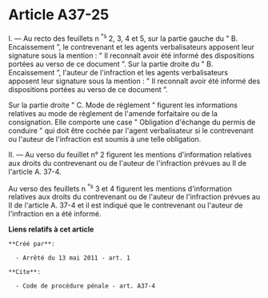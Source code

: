 # Article A37-25

I. ― Au recto des feuillets n
  <sup>°s</sup> 2, 3, 4 et 5, sur la partie gauche du " B. Encaissement ”, le contrevenant et les agents verbalisateurs
apposent leur signature sous la mention : " Il reconnaît avoir été informé des dispositions portées au verso de ce document
”. Sur la partie droite du " B. Encaissement ”, l'auteur de l'infraction et les agents verbalisateurs apposent leur signature
sous la mention : " Il reconnaît avoir été informé des dispositions portées au verso de ce document ”. 

Sur la partie droite " C. Mode de règlement ” figurent les informations relatives au mode de règlement de l'amende
forfaitaire ou de la consignation. Elle comporte une case " Obligation d'échange du permis de conduire ” qui doit être cochée
par l'agent verbalisateur si le contrevenant ou l'auteur de l'infraction est soumis à une telle obligation. 

II. ― Au verso du feuillet n° 2 figurent les mentions d'information relatives aux droits du contrevenant ou de l'auteur de
l'infraction prévues au II de l'article A. 37-4.

Au verso des feuillets n
  <sup>°s</sup> 3 et 4 figurent les mentions d'information relatives aux droits du contrevenant ou de l'auteur de
l'infraction prévues au II de l'article A. 37-4 et il est indiqué que le contrevenant ou l'auteur de l'infraction en a été
informé.

**Liens relatifs à cet article**

	**Créé par**:

	  - Arrêté du 13 mai 2011 - art. 1

	**Cite**:

	  - Code de procédure pénale - art. A37-4
